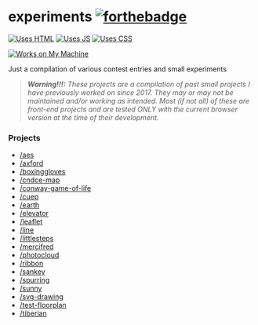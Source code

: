 # experiments  [![forthebadge](https://forthebadge.com/images/badges/built-with-love.svg)](https://github.com/kayecandy/experiments)

[![Uses HTML](https://forthebadge.com/images/badges/uses-html.svg)](https://github.com/kayecandy/experiments) [![Uses JS](https://forthebadge.com/images/badges/uses-js.svg)](https://github.com/kayecandy/experiments) [![Uses CSS](https://forthebadge.com/images/badges/uses-css.svg)](https://github.com/kayecandy/experiments)

[![Works on My Machine](https://forthebadge.com/images/badges/works-on-my-machine.svg)](https://github.com/kayecandy/experiments)

Just a compilation of various contest entries and small experiments

> _**Warning!!!:** These projects are a compilation of past small projects I have previously worked on since 2017. They may or may not be maintained and/or working as intended. Most (if not all) of these are front-end projects and are tested ONLY with the current browser version at the time of their development._ 





### Projects 

* [/aes](http://experiments.cndce.me/aes)
* [/axford](http://experiments.cndce.me/axford)
* [/boxinggloves](http://experiments.cndce.me/boxinggloves)
* [/cndce-map](http://experiments.cndce.me/cndce-map)
* [/conway-game-of-life](http://experiments.cndce.me/conway-game-of-life)
* [/cuep](http://experiments.cndce.me/cuep)
* [/earth](http://experiments.cndce.me/earth)
* [/elevator](http://experiments.cndce.me/elevator)
* [/leaflet](http://experiments.cndce.me/leaflet)
* [/line](http://experiments.cndce.me/line)
* [/littlesteps](http://experiments.cndce.me/littlesteps)
* [/mercifred](http://experiments.cndce.me/mercifred)
* [/photocloud](http://experiments.cndce.me/photocloud)
* [/ribbon](http://experiments.cndce.me/ribbon)
* [/sankey](http://experiments.cndce.me/sankey)
* [/spurring](http://experiments.cndce.me/spurring)
* [/sunny](http://experiments.cndce.me/sunny)
* [/svg-drawing](http://experiments.cndce.me/svg-drawing)
* [/test-floorplan](http://experiments.cndce.me/test_floorplan)
* [/tiberian](http://experiments.cndce.me/tiberian)
